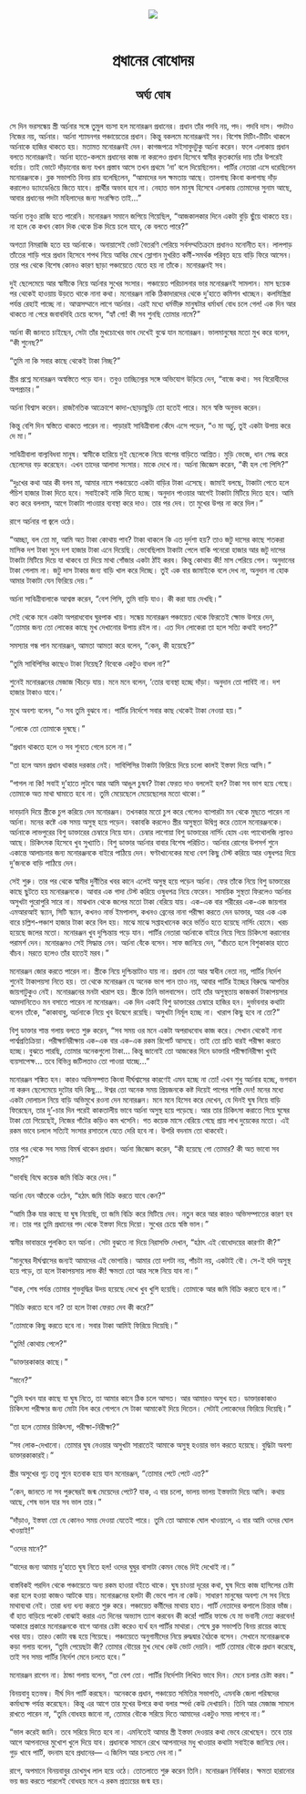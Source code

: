 <div align=center> <img src="../../metadata/images/rabibasariya/প্রধানের-বোধোদয়-অর্ঘ্য-ঘোষ.jpg" align="center"></div><br><h1 align=center>প্রধানের বোধোদয়</h1>
<h2 align=center>অর্ঘ্য ঘোষ</h2><br>সে দিন ভরসন্ধেয় স্ত্রী অর্চনার সঙ্গে তুমুল বচসা হল মনোরঞ্জন প্রধানের। প্রধান তাঁর পদবি নয়, পদ। পদবি দাস। পদটাও নিজের নয়, অর্চনার। অর্চনা শ্যামনগর পঞ্চায়েতের প্রধান। কিন্তু বকলমে মনোরঞ্জনই সব। বিশেষ মিটিং-টিটিং থাকলে অর্চনাকে হাজির থাকতে হয়। মতামত মনোরঞ্জনই দেন। কাগজপত্রে সইসাবুদটুকু অর্চনা করেন। ফলে এলাকায় প্রধান বলতে মনোরঞ্জনই। অর্চনা হাতে-কলমে প্রধানের কাজ না করলেও প্রধান হিসেবে স্বামীর কৃতকর্মের দায় তাঁর উপরেই বর্তায়। তাই ভোটে দাঁড়ানোর জন্য যখন প্রস্তাব আসে তখন প্রথমে ‘না’ বলে দিয়েছিলেন। পার্টির নেতারা এসে ধরেছিলেন মনোরঞ্জনকে। ব্লক সভাপতি বিনয় রায় বলেছিলেন, “আমাদের দল ক্ষমতায় আছে। তালগাছ কিংবা কলাগাছ দাঁড় করালেও ড্যাংডেঙিয়ে জিতে যাবে। প্রার্থীর অভাব হবে না। নেহাত ভাল মানুষ হিসেবে এলাকায় তোমাদের সুনাম আছে, আবার প্রধানের পদটা মহিলাদের জন্য সংরক্ষিত তাই...”

অর্চনা তবুও রাজি হতে পারেনি। মনোরঞ্জন সমানে জপিয়ে গিয়েছিল, “আজকালকার দিনে একটা বুড়ি ছুঁয়ে থাকতে হয়। না হলে কে কখন কোন দিক থেকে চিক দিয়ে চলে যাবে, কে বলতে পারে?”

অগত্যা নিমরাজি হতে হয় অর্চনাকে। অনায়াসেই ভোট বৈতরণি পেরিয়ে সর্বসম্মতিক্রমে প্রধানও মনোনীত হন। লালপাড় তাঁতের শাড়ি পরে প্রধান হিসেবে শপথ নিয়ে আবির মেখে স্লোগান মুখরিত কর্মী-সমর্থক পরিবৃত হয়ে বাড়ি ফিরে আসেন। তার পর থেকে বিশেষ কোনও কারণ ছাড়া পঞ্চায়েতে যেতে হয় না তাঁকে। মনোরঞ্জনই সব।

দুই ছেলেমেয়ে আর স্বামীকে নিয়ে অর্চনার সুখের সংসার। পঞ্চায়েত পরিচালনার ভার মনোরঞ্জনই সামলান। মাস ছয়েক পর থেকেই হাওয়ায় উড়তে থাকে নানা কথা। মনোরঞ্জন নাকি ঠিকাদারদের থেকে দু’হাতে কমিশন খাচ্ছেন। কলমিস্ত্রিরা পর্যন্ত রেহাই পাচ্ছে না। আত্মসম্মানে লাগে অর্চনার। এরই মধ্যে ধর্মভীরু মানুষটার ধর্মাধর্ম বোধ চলে গেল! এক দিন আর থাকতে না পেরে জবাবদিহি চেয়ে বসেন, “হ্যাঁ গো! কী সব শুনছি তোমার নামে?”

অর্চনা কী জানতে চাইছেন, সেটা তাঁর মুখচোখের ভাব দেখেই বুঝে যান মনোরঞ্জন। ভালমানুষের মতো মুখ করে বলেন, “কী শুনেছ?”

“তুমি না কি সবার কাছে থেকেই টাকা নিচ্ছ?”

স্ত্রীর প্রশ্নে মনোরঞ্জন অস্বস্তিতে পড়ে যান। তবুও  তাচ্ছিল্যের সঙ্গে অভিযোগ উড়িয়ে দেন, “বাজে কথা। সব বিরোধীদের অপপ্রচার।”

অর্চনা বিশ্বাস করেন। রাজনৈতিক আক্রোশে কাদা-ছোড়াছুড়ি তো হতেই পারে। মনে স্বস্তি অনুভব করেন।

কিন্তু বেশি দিন স্বস্তিতে থাকতে পারেন না। পাড়ারই সাবিত্রীবালা কেঁদে এসে পড়েন, “ও মা অর্চু, তুই একটা উপায় করে দে মা।”

সাবিত্রীবালা বাল্যবিধবা মানুষ। স্বামীকে হারিয়ে দুই ছেলেকে নিয়ে বাপের বাড়িতে আশ্রিত। মুড়ি ভেজে, ধান সেদ্ধ করে ছেলেদের বড় করেছেন। এখন তাদের আলাদা সংসার। মাকে দেখে না। অর্চনা জিজ্ঞেস করেন, “কী হল গো পিসি?”

“দুঃখের কথা আর কী বলব মা, আমার নামে পঞ্চায়েতে একটা বাড়ির টাকা এসেছে। জামাই বলছে, টাকাটা পেতে হলে পঁচিশ হাজার টাকা দিতে হবে। সবাইকেই নাকি দিতে হচ্ছে। অনুদান পাওয়ার আগেই টাকাটা মিটিয়ে দিতে হবে। আমি কত করে বললাম, আগে টাকাটা পাওয়ার ব্যবস্থা করে দাও। তার পর দেব। তা মুখের উপর না করে দিল।”

রাগে অর্চনার গা জ্বলে ওঠে।

“আচ্ছা, বল তো মা, আমি অত টাকা কোথায় পাব? টাকা থাকলে কি এত দুর্দশা হয়? তাও জটু দাসের কাছে শতকরা মাসিক দশ টাকা সুদে দশ হাজার টাকা এনে দিয়েছি। ভেবেছিলাম টাকাটা পেলে বাকি পনেরো হাজার আর জটু দাসের টাকাটা মিটিয়ে দিয়ে যা থাকবে তা দিয়ে মাথা গোঁজার একটা ঠাঁই করব। কিন্তু কোথায় কী! মাস পেরিয়ে গেল। অনুদানের টাকা পেলাম না। জটু দাস টাকার জন্য বাড়ি খাল করে দিচ্ছে। তুই এক বার জামাইকে বলে দেখ না, অনুদান না হোক আমার টাকাটা যেন ফিরিয়ে দেয়।”

অর্চনা সাবিত্রীবালাকে আশ্বস্ত করেন, “বেশ পিসি, তুমি বাড়ি যাও। কী করা যায় দেখছি।”

সেই থেকে মনে একটা অপরাধবোধ ঘুরপাক খায়। সন্ধেয় মনোরঞ্জন পঞ্চায়েত থেকে ফিরতেই ক্ষোভ উগরে দেন, “তোমার জন্য তো লোকের কাছে মুখ দেখানোর উপায় রইল না। এত দিন লোকেরা তা হলে সত্যি কথাই বলত?”

সমস্যার গন্ধ পান মনোরঞ্জন, আমতা আমতা করে বলেন, “কেন, কী হয়েছে?”

“তুমি সাবিপিসির কাছেও টাকা নিয়েছ? বিবেকে একটুও বাধল না?”

শুনেই মনোরঞ্জনের মেজাজ খিঁচড়ে যায়। মনে মনে বলেন, ‘তোর ব্যবস্থা হচ্ছে দাঁড়া। অনুদান তো পাবিই না। দশ হাজার টাকাও যাবে।’

মুখে অবশ্য বলেন, “ও সব তুমি বুঝবে না। পার্টির নির্দেশে সবার কাছ থেকেই টাকা নেওয়া হয়।”

“লোকে তো তোমাকে দুষছে।”

“প্রধান থাকতে হলে ও সব শুনতে গেলে চলে না।”

“তা হলে অমন প্রধান থাকার দরকার নেই। সাবিপিসির টাকাটা ফিরিয়ে দিয়ে চলো কালই ইস্তফা দিয়ে আসি।”

“পাগল না কি! সবাই দু’হাতে লুটবে আর আমি আঙুল চুষব? টাকা ফেরত দাও বললেই হল? টাকা সব ভাগ হয়ে গেছে। তোমাকে অত মাথা ঘামাতে হবে না। তুমি মেয়েছেলে মেয়েছেলের মতো থাকো।”

দাবড়ানি দিয়ে স্ত্রীকে চুপ করিয়ে দেন মনোরঞ্জন। তখনকার মতো চুপ করে গেলেও ব্যাপারটা মন থেকে মুছতে পারেন না অর্চনা। মনের কষ্টে এক সময় অসুস্থ হয়ে পড়েন। বকাবকি করলেও স্ত্রীর অসুস্থতা উদ্বিগ্ন করে তোলে মনোরঞ্জনকে। অর্চনাকে লাভপুরের বিশু ডাক্তারের চেম্বারে নিয়ে যান। চেম্বার লাগোয়া বিশু ডাক্তারের নার্সিং হোম এবং প্যাথোলজি ল্যাবও আছে। চিকিৎসক হিসেবে খুব সুখ্যাতি। বিশু ডাক্তার অর্চনার বাবার বিশেষ পরিচিত। অর্চনার রোগের উপসর্গ শুনে একান্তে আলাচনার জন্য মনোরঞ্জনকে বাইরে পাঠিয়ে দেন। ঘণ্টাখানেকের মধ্যে বেশ কিছু টেস্ট করিয়ে আর ওষুধপত্র দিয়ে দু’জনকে বাড়ি পাঠিয়ে দেন।

সেই শুরু। তার পর থেকে স্বামীর দুর্নীতির খবর কানে এলেই অসুস্থ হয়ে পড়েন অর্চনা। ফের তাঁকে নিয়ে বিশু ডাক্তারের কাছে ছুটতে হয় মনোরঞ্জনকে। আবার এক গাদা টেস্ট করিয়ে ওষুধপত্র নিয়ে ফেরেন। সাময়িক সুস্থতা ফিরলেও অর্চনার অসুখটা পুরোপুরি সারে না। মাঝখান থেকে জলের মতো টাকা বেরিয়ে যায়। এক-এক বার শরীরের এক-এক জায়গার এমআরআই স্ক্যান, সিটি স্ক্যান, কখনও নার্ভ ইমপালস, কখনও ব্রেনের নানা পরীক্ষা করতে দেন ডাক্তার, আর এক এক বারে চল্লিশ-পঞ্চাশ হাজার  টাকা করে বিল হয়। মাঝে মাঝে সপ্তাহখানেক করে ভর্তিও হতে হয়েছে নার্সিং হোমে। খরচ হয়েছে জলের মতো। মনোরঞ্জন খুব দুশ্চিন্তায় পড়ে যান। পার্টির নেতারা অর্চনাকে বাইরে নিয়ে গিয়ে চিকিৎসা করানোর পরামর্শ দেন। মনোরঞ্জনও সেই সিদ্ধান্ত নেন। অর্চনা বেঁকে বসেন। সাফ জানিয়ে দেন, “বাঁচতে হলে বিশুকাকার হাতে বাঁচব। মরতে হলেও তাঁর হাতেই মরব।”

মনোরঞ্জন জোর করতে পারেন না। স্ত্রীকে নিয়ে দুশ্চিন্তাটাও যায় না। প্রধান তো আর স্বাধীন নেতা নয়, পার্টির নির্দেশ শুনেই টাকাপয়সা নিতে হয়। তা থেকে মনোরঞ্জন যে অনেক ভাগ পান তাও নয়, আবার পার্টির ইচ্ছের বিরুদ্ধে আপত্তির জায়গাটুকুও নেই। মনোরঞ্জনের মনটা খারাপ হয়। স্ত্রীকে তিনি ভালবাসেন। তাই তাঁর অসুস্থতায় কাজকর্ম টাকাপয়সার আমদানিতেও মন বসাতে পারেন না মনোরঞ্জন। এক দিন একাই বিশু ডাক্তারের চেম্বারে হাজির হন। দুর্ভাবনার কথাটা বলেন তাঁকে, “কাকাবাবু, অর্চনাকে নিয়ে খুব উদ্বেগে রয়েছি। অসুখটা নির্মূল হচ্ছে না। খারাপ কিছু হবে না তো?”

বিশু ডাক্তার শান্ত গলায় বলতে শুরু করেন, “সব সময় ওর মনে একটা অপরাধবোধ কাজ করে। সেখান থেকেই নানা পার্শ্বপ্রতিক্রিয়া। পরীক্ষানিরীক্ষায় এক-এক বার এক-এক রকম রিপোর্ট আসছে। তাই তো প্রতি বারই পরীক্ষা করতে হচ্ছে। বুঝতে পারছি, তোমার অনেকগুলো টাকা... কিন্তু জানোই তো আজকের দিনে ডাক্তারি পরীক্ষানিরীক্ষা খুবই ব্যয়সাপেক্ষ... তবে বিভিন্ন জটিলতাও তো পাওয়া যাচ্ছে...”

মনোরঞ্জন শঙ্কিত হন। কারও অভিসম্পাত কিংবা দীর্ঘশ্বাসের কারণেই এমন হচ্ছে না তো! এখন শুধু অর্চনার হচ্ছে, ভগবান না করুন ছেলেমেয়ে দুটোর যদি কিছু... ঈশ্বর তো অনেক সময় প্রিয়জনকে কষ্ট দিয়েই পাপের শাস্তি দেন! মনের মধ্যে একটা দোলাচল নিয়ে বাড়ি অভিমুখে রওনা দেন মনোরঞ্জন। মনে মনে হিসেব করে দেখেন, যে দিনই ঘুষ নিয়ে বাড়ি ফিরেছেন, তার দু’-চার দিন পরেই কাকতালীয় ভাবে অর্চনা অসুস্থ হয়ে পড়েছে। আর তার চিকিৎসা করাতে গিয়ে ঘুষের টাকা তো গিয়েছেই, নিজের গাঁটের কড়িও কম খসেনি। গত কয়েক মাসে বেরিয়ে গেছে প্রায় লাখ দুয়েকের মতো। এই রকম ভাবে চললে সত্যিই সংসার রসাতলে যেতে দেরি হবে না। উপরি বদনাম তো থাকবেই।

তার পর থেকে সব সময় বিমর্ষ থাকেন প্রধান। অর্চনা জিজ্ঞেস করেন, “কী হয়েছে গো তোমার? কী অত ভাবো সব সময়?”

“ভাবছি বিঘে কয়েক জমি বিক্রি করে দেব।” 

অর্চনা যেন আঁতকে ওঠেন, “হঠাৎ জমি বিক্রি করতে যাবে কেন?”

“আমি ঠিক যার কাছে যা ঘুষ নিয়েছি, তা জমি বিক্রি করে মিটিয়ে দেব। নতুন করে আর কারও অভিসম্পাতের কারণ হব না। তার পর তুমি প্রধানের পদ থেকে ইস্তফা দিয়ে দিয়ো। সুখের চেয়ে স্বস্তি ভাল।”

স্বামীর ভাবান্তরে পুলকিত হন অর্চনা। সেটা বুঝতে না দিয়ে নিরাসক্তি দেখান, “হঠাৎ এই বোধোদয়ের কারণটা কী?”

“মানুষের দীর্ঘশ্বাসের জন্যই আমাদের এই ভোগান্তি। আমার তো দশটা নয়, পাঁচটা নয়, একটাই বৌ। সে-ই যদি অসুস্থ হয়ে পড়ে, তা হলে টাকাপয়সায় লাভ কী! ক্ষমতা তো আর সঙ্গে নিয়ে যাব না।”

“যাক, শেষ পর্যন্ত তোমার শুভবুদ্ধির উদয় হয়েছে দেখে খুব খুশি হয়েছি। তোমাকে আর জমি বিক্রি করতে হবে না।”

“বিক্রি করতে হবে না? তা হলে টাকা ফেরত দেব কী করে?”

“তোমাকে কিছু করতে হবে না। সবার টাকা আমিই ফিরিয়ে দিয়েছি।”

“তুমি! কোথায় পেলে?”

“ডাক্তারকাকার কাছে।”

“মানে?”

“তুমি যখন যার কাছে যা ঘুষ নিতে, তা আমার কানে ঠিক চলে আসত। আর আমারও অসুখ হত। ডাক্তারকাকাও চিকিৎসা পরীক্ষার জন্য মোটা বিল করে গোপনে সে টাকা আমাকেই দিয়ে দিতেন। সেটাই লোকেদের ফিরিয়ে দিয়েছি।”

“তা হলে তোমার চিকিৎসা, পরীক্ষা-নিরীক্ষা?”

“সব লোক-দেখানো। তোমার ঘুষ নেওয়ার অসুখটা সারাতেই আমাকে অসুস্থ হওয়ার ভান করতে হয়েছে। বুদ্ধিটা অবশ্য ডাক্তারকাকারই।”

স্ত্রীর অসুখের গূঢ় তত্ত্ব শুনে হতবাক হয়ে যান মনোরঞ্জন, “তোমার পেটে পেটে এত?”

“কেন, জানতে না সব পুরুষেরই জন্ম মেয়েদের পেটে? যাক, এ বার চলো, ভালয় ভালয় ইস্তফাটা দিয়ে আসি। কথায় আছে, শেষ ভাল যার সব ভাল তার।”

“দাঁড়াও, ইস্তফা তো যে কোনও সময় দেওয়া যেতেই পারে। তুমি তো আমাকে ঘোল খাওয়ালে, এ বার আমি ওদের ঘোল খাওয়াই!”

“ওদের মানে?”

“যাদের জন্য আমায় দু’হাতে ঘুষ নিতে হল! ওদের ঘুঘুর বাসাটা কেমন ভেঙে দিই দেখোই না।”

বাস্তবিকই পরদিন থেকে পঞ্চায়েতে অন্য রকম হাওয়া বইতে থাকে। ঘুষ চাওয়া দূরের কথা, ঘুষ দিয়ে কাজ হাসিলের চেষ্টা করা হলে হওয়া কাজও আটকে যায়। মনোরঞ্জনের হলটা কী ভেবে পান না কেউ। সাধারণ মানুষের অবশ্য সে সব নিয়ে মাথাব্যথা নেই। তারা ধন্য ধন্য করতে শুরু করে। পঞ্চায়েত কর্মীদের মাথায় হাত। পার্টি নেতাদের কপালে চিন্তার ভাঁজ। বাঁ হাত বাড়িয়ে পকেট বোঝাই করার এত দিনের অভ্যাস ত্যাগ করবেন কী করে! পার্টির ফান্ডে যে মা ভবানী নেত্য করবেন! আকারে প্রকারে মনোরঞ্জনকে বাগে আনার চেষ্টা করেও ব্যর্থ হন পার্টির মাথারা। শেষে ব্লক সভাপতি বিনয় রায়ের কাছে খবর যায়। তারও কোটা বন্ধ হয়ে গিয়েছে। পঞ্চায়েতে অনুগামীদের নিয়ে রুদ্ধদ্বার বৈঠকে বসেন। সেখানে মনোরঞ্জনকে কড়া গলায় বলেন, “তুমি পেয়েছটা কী? তোমার বৌয়ের মুখ দেখে কেউ ভোট দেয়নি। পার্টি তোমার বৌকে প্রধান করেছে, তাই সব সময় পার্টির নির্দেশ মেনে চলতে হবে।”

মনোরঞ্জন রাগেন না। ঠান্ডা গলায় বলেন, “তা বেশ তো। পার্টির নির্দেশটা লিখিত ভাবে দিন। মেনে চলার চেষ্টা করব।”

বিনয়বাবু হতভম্ব। দীর্ঘ দিন পার্টি করছেন। অনেককে প্রধান, পঞ্চায়েত সমিতির সভাপতি, এমনকি জেলা পরিষদের কর্মাধ্যক্ষ পর্যন্ত করেছেন। কিন্তু এর আগে তার মুখের উপরে কথা বলার স্পর্ধা কেউ দেখায়নি। তিনি আর মেজাজ সামলে রাখতে পারেন না, “তুমি বোধহয় জানো না, তোমার বৌকে সরিয়ে দিতে আমাদের একটুও সময় লাগবে না।”

“ভাল করেই জানি। তবে সরিয়ে দিতে হবে না। এমনিতেই আমার স্ত্রী ইস্তফা দেওয়ার কথা ভেবে রেখেছেন। তবে তার আগে আপনাদের মুখোশ খুলে দিয়ে যাব। প্রধানকে সামনে রেখে আপনাদের মধু খাওয়ার কথাটা সবাইকে জানিয়ে দেব। গুড় খাবে পার্টি, বদনাম হবে প্রধানের— এ জিনিস আর চলতে দেব না।”

রাগে, অপমানে বিনয়বাবুর চোখমুখ লাল হয়ে ওঠে। তোতলাতে শুরু করেন তিনি। মনোরঞ্জন নির্বিকার। ক্ষমতা হারানোর ভয় জয় করতে পারলেই বোধহয় মনে এ রকম প্রত্যয়ের জন্ম হয়।